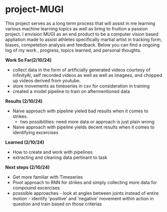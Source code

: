 # project-MUGI
This project serves as a long term process that will assist in me learning various machine learning topics as well as bring to fruition a passion project. I envision MUGI as an end product to be a computer vision based appliation made to assist athletes specifically martial artist in tracking form, biases, competetion analysis and feedback. Below you can find a ongoing log of my work , progress, topics learned, and personal thoughts.

__Work So Far(2/10/24)__

- collect data in the form of artificially generated videos courtesy of infinityAI, self recorded videos as well as well as imagees, and chopped up videos derived from youtube.
- store movements as timeseries in csv for consideration in training
- created a model pipeline to train on aftermentioned data

__Results (2/10/24)__

- Naive approach with pipeline yieled bad results when it comes to strikes.
   - two possibilities: need more data or approach is just plain wrong
- Naive approach with pipeline yields decent results when it comes to identifying excercises

__Learned (2/10/24)__

- How to create and work with pipelines
- extracting and cleaning data pertinant to task

__Next steps (2/10/24)__

- Get more familiar with Timeseries
- Pivot approach to RNN for strikes and simply collecting more data for compouind excercises 
- posssible approaches 
      - look at angles between joints instead of entire motion
      - identify 'positive' and 'negative' movement within action in question and train based on those criterias
  
   

